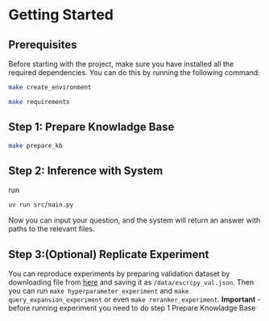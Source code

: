 # Getting Started

## Prerequisites

Before starting with the project, make sure you have installed all the required dependencies. You can do this by running the following command:

```sh
make create_environment
```

```sh
make requirements
```

## Step 1: Prepare Knowladge Base

```sh
make prepare_kb
```

## Step 2: Inference with System

run

```sh
uv run src/main.py
```

Now you can input your question, and the system will return an answer with paths to the relevant files.

## Step 3:(Optional) Replicate Experiment
You can reproduce experiments by preparing validation dataset by downloading file from [here](https://drive.google.com/file/d/1PiiordcQJwgv4MfT1vl-Omn8DeCdlAB3/view) and saving it as `/data/escrcpy_val.json`. Then you can run `make hyperparameter_experiment` and `make query_expansion_experiment` or even `make reranker_experiment`.
**Important** - before running experiment you need to do step 1 Prepare Knowladge Base

